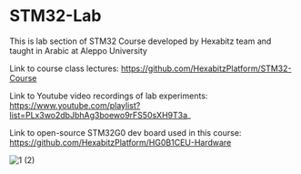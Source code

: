 # STM32-Lab

This is lab section of STM32 Course developed by Hexabitz team and taught in Arabic at Aleppo University

Link to course class lectures: https://github.com/HexabitzPlatform/STM32-Course

Link to Youtube video recordings of lab experiments: https://www.youtube.com/playlist?list=PLx3wo2dbJbhAg3boewo9rFS50sXH9T3a_

Link to open-source STM32G0 dev board used in this course: https://github.com/HexabitzPlatform/HG0B1CEU-Hardware

![1 (2)](https://hexabitz.com/wp-content/uploads/2024/02/1-4.jpg)
